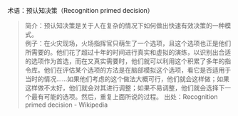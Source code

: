 术语：预认知决策（Recognition primed decision）
>简介：预认知决策是关于人在复杂的情况下如何做出快速有效决策的一种模式。  
>例子：在火灾现场，火场指挥官只萌生了一个选项，且这个选项也正是他们所需要的。他们花了超过十年的时间进行真实和虚拟的演练，以识别出合适的选项作为首选，而在又真实需要时，他们就可以利用这个积累了多年的指令库。他们在评估某个选项的方法是在脑部模拟这个选项，看它是否适用于当时的情况……如果他们考虑的这个做法大概可行，他们就会这样做；如果这样做不太好，他们就会对其进行调整；如果不易调整，他们就会选择下一个最有可能的选项。然后，重复上面所说的过程。
>出处：Recognition primed decision - Wikipedia

